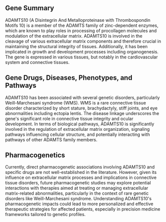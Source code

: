 ## Gene Summary
ADAMTS10 (A Disintegrin And Metalloproteinase with Thrombospondin Motifs 10) is a member of the ADAMTS family of zinc-dependent enzymes, which are known to play roles in processing of procollagen molecules and modulation of the extracellular matrix. ADAMTS10 is involved in the cleavage of various extracellular matrix components and therefore crucial in maintaining the structural integrity of tissues. Additionally, it has been implicated in growth and development processes including organogenesis. The gene is expressed in various tissues, but notably in the cardiovascular system and connective tissues.

## Gene Drugs, Diseases, Phenotypes, and Pathways
ADAMTS10 has been associated with several genetic disorders, particularly Weill-Marchesani syndrome (WMS). WMS is a rare connective tissue disorder characterized by short stature, brachydactyly, stiff joints, and eye abnormalities including ectopia lentis. The disease linkage underscores the gene's significant role in connective tissue integrity and ocular development. In terms of biological pathways, ADAMTS10 is significantly involved in the regulation of extracellular matrix organization, signaling pathways influencing cellular structure, and potentially interacting with pathways of other ADAMTS family members.

## Pharmacogenetics
Currently, direct pharmacogenetic associations involving ADAMTS10 and specific drugs are not well-established in the literature. However, given its influence on extracellular matrix processes and implications in connective tissue disorders, future pharmacogenetic studies may explore potential interactions with therapies aimed at treating or managing extracellular matrix-related abnormalities, particularly in the context of rare genetic disorders like Weill-Marchesani syndrome. Understanding ADAMTS10's pharmacogenetic impacts could lead to more personalized and effective therapeutic strategies for affected patients, especially in precision medicine frameworks tailored to genetic profiles.
